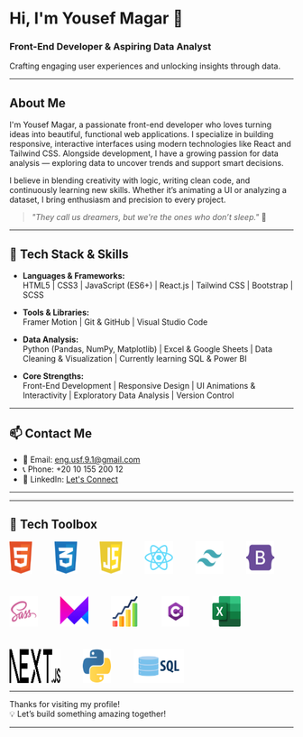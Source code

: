 # Hi, I'm Yousef Magar 👋

### Front-End Developer & Aspiring Data Analyst  
Crafting engaging user experiences and unlocking insights through data.

---

## About Me

I'm Yousef Magar, a passionate front-end developer who loves turning ideas into beautiful, functional web applications. I specialize in building responsive, interactive interfaces using modern technologies like React and Tailwind CSS. Alongside development, I have a growing passion for data analysis — exploring data to uncover trends and support smart decisions.

I believe in blending creativity with logic, writing clean code, and continuously learning new skills. Whether it’s animating a UI or analyzing a dataset, I bring enthusiasm and precision to every project.

> _"They call us dreamers, but we're the ones who don’t sleep."_ 🌙

---

## 🧰 Tech Stack & Skills

- **Languages & Frameworks:**  
  HTML5 | CSS3 | JavaScript (ES6+) | React.js | Tailwind CSS | Bootstrap | SCSS

- **Tools & Libraries:**  
  Framer Motion | Git & GitHub | Visual Studio Code

- **Data Analysis:**  
  Python (Pandas, NumPy, Matplotlib) | Excel & Google Sheets | Data Cleaning & Visualization | Currently learning SQL & Power BI

- **Core Strengths:**  
  Front-End Development | Responsive Design | UI Animations & Interactivity | Exploratory Data Analysis | Version Control

---

## 📫 Contact Me

- 📧 Email: eng.usf.9.1@gmail.com  
- 📞 Phone: +20 10 155 200 12  
- 🔗 LinkedIn: [Let's Connect](https://linkedin.com/in/yourprofile)

---
---

## 🧰 Tech Toolbox

<div justify-content: center style="display: flex; flex-wrap: wrap; gap: 40px;">

  <img src="./html-1.svg" alt="HTML5" title="HTML5" width="40px"  />
  <img src="./css-3.svg" alt="CSS3" title="CSS3" width="40px"/>
  <img src="./javascript-1.svg" alt="JavaScript" title="JavaScript" width="40px"/>
  <img src="./react-2.svg" alt="React" title="React" width="50px"/>
  <img src="./tailwind-svgrepo-com.svg" alt="Tailwind CSS" title="Tailwind CSS" width="50px"/>
  <img src="./bootstrap-svgrepo-com.svg" alt="Bootstrap" title="Bootstrap" width="50px"/>
  <img src="./sass_logo_sass_icon.png" alt="SCSS/SASS" title="SCSS/SASS" width="50px"/>
  <img src="./Framer-Motion.png" alt="Framer Motion" title="Framer Motion" width="50px"/>
  <img src="./stas.png" alt="Statistics" title="Statistics" width="50px"/>
  <img src="./Csharp_Logo.png" alt="C#" title="C#" width="50px"/>
  <img src="./Microsoft_Office.png" alt="Microsoft Excel" title="Microsoft Excel" width="50px"/>
  <img src="./Next.js.png" alt="Next.js" title="Next.js" width="90px"/>
  <img src="./python.png" alt="Python" title="Python" width="50px"/>
  <img src="./sql.webp" alt="SQL" title="SQL" width="90px"/>

</div>

---

Thanks for visiting my profile!  
💡 Let’s build something amazing together!

---
